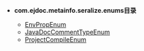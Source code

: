 


- **com.ejdoc.metainfo.seralize.enums目录**

	- [EnvPropEnum](metaInfoSeralize/com/ejdoc/metainfo/seralize/enums/EnvPropEnum.md)
	- [JavaDocCommentTypeEnum](metaInfoSeralize/com/ejdoc/metainfo/seralize/enums/JavaDocCommentTypeEnum.md)
	- [ProjectCompileEnum](metaInfoSeralize/com/ejdoc/metainfo/seralize/enums/ProjectCompileEnum.md)
